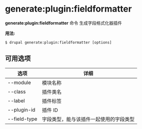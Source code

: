 # generate:plugin:fieldformatter
**generate:plugin:fieldformatter** 命令 生成字段格式化器插件

**用法:**
```
$ drupal generate:plugin:fieldformatter [options] 
```

## 可用选项
选项 | 详细
-------|-------------
--module | 模块名称
--class | 插件类名
--label | 插件标签
--plugin-id | 插件 ID
--field-type | 字段类型，能与该插件一起使用的字段类型
